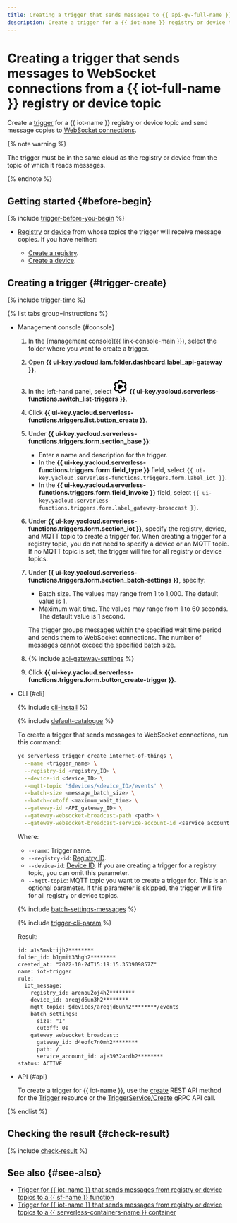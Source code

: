 ```yaml
---
title: Creating a trigger that sends messages to {{ api-gw-full-name }} WebSocket connections from a {{ iot-full-name }} registry or device topic
description: Create a trigger for a {{ iot-name }} registry or device topic to send message copies to {{ api-gw-full-name }} WebSocket connections.
---
```


# Creating a trigger that sends messages to WebSocket connections from a {{ iot-full-name }} registry or device topic

Create a [trigger](../../concepts/trigger/iot-core-trigger.md) for a {{ iot-name }} registry or device topic and send message copies to [WebSocket connections](../../concepts/extensions/websocket.md).

{% note warning %}

The trigger must be in the same cloud as the registry or device from the topic of which it reads messages.

{% endnote %}

## Getting started {#before-begin}

{% include [trigger-before-you-begin](../../../_includes/api-gateway/trigger-before-you-begin.md) %}

* [Registry](../../../iot-core/concepts/index.md#registry) or [device](../../../iot-core/concepts/index.md#device) from whose topics the trigger will receive message copies. If you have neither:

    * [Create a registry](../../../iot-core/operations/registry/registry-create.md).
    * [Create a device](../../../iot-core/operations/device/device-create.md).

## Creating a trigger {#trigger-create}

{% include [trigger-time](../../../_includes/functions/trigger-time.md) %}

{% list tabs group=instructions %}

- Management console {#console}

    1. In the [management console]({{ link-console-main }}), select the folder where you want to create a trigger.

    1. Open **{{ ui-key.yacloud.iam.folder.dashboard.label_api-gateway }}**.

    1. In the left-hand panel, select ![image](../../../_assets/console-icons/gear-play.svg) **{{ ui-key.yacloud.serverless-functions.switch_list-triggers }}**.

    1. Click **{{ ui-key.yacloud.serverless-functions.triggers.list.button_create }}**.

    1. Under **{{ ui-key.yacloud.serverless-functions.triggers.form.section_base }}**:

        * Enter a name and description for the trigger.
        * In the **{{ ui-key.yacloud.serverless-functions.triggers.form.field_type }}** field, select `{{ ui-key.yacloud.serverless-functions.triggers.form.label_iot }}`.
        * In the **{{ ui-key.yacloud.serverless-functions.triggers.form.field_invoke }}** field, select `{{ ui-key.yacloud.serverless-functions.triggers.form.label_gateway-broadcast }}`.

    1. Under **{{ ui-key.yacloud.serverless-functions.triggers.form.section_iot }}**, specify the registry, device, and MQTT topic to create a trigger for. When creating a trigger for a registry topic, you do not need to specify a device or an MQTT topic. If no MQTT topic is set, the trigger will fire for all registry or device topics.

    1. Under **{{ ui-key.yacloud.serverless-functions.triggers.form.section_batch-settings }}**, specify:

        * Batch size. The values may range from 1 to 1,000. The default value is 1.
        * Maximum wait time. The values may range from 1 to 60 seconds. The default value is 1 second.

       The trigger groups messages within the specified wait time period and sends them to WebSocket connections. The number of messages cannot exceed the specified batch size.

    1. {% include [api-gateway-settings](../../../_includes/api-gateway/api-gateway-settings.md) %}

    1. Click **{{ ui-key.yacloud.serverless-functions.triggers.form.button_create-trigger }}**.

- CLI {#cli}

    {% include [cli-install](../../../_includes/cli-install.md) %}

    {% include [default-catalogue](../../../_includes/default-catalogue.md) %}

    To create a trigger that sends messages to WebSocket connections, run this command:

    ```bash
    yc serverless trigger create internet-of-things \
      --name <trigger_name> \
      --registry-id <registry_ID> \
      --device-id <device_ID> \
      --mqtt-topic '$devices/<device_ID>/events' \
      --batch-size <message_batch_size> \
      --batch-cutoff <maximum_wait_time> \
      --gateway-id <API_gateway_ID> \
      --gateway-websocket-broadcast-path <path> \
      --gateway-websocket-broadcast-service-account-id <service_account_ID>
    ```

    Where:

    * `--name`: Trigger name.
    * `--registry-id`: [Registry ID](../../../iot-core/operations/registry/registry-list.md).
    * `--device-id`: [Device ID](../../../iot-core/operations/device/device-list.md). If you are creating a trigger for a registry topic, you can omit this parameter.
    * `--mqtt-topic`: MQTT topic you want to create a trigger for. This is an optional parameter. If this parameter is skipped, the trigger will fire for all registry or device topics.

    {% include [batch-settings-messages](../../../_includes/api-gateway/batch-settings-messages.md) %}

    {% include [trigger-cli-param](../../../_includes/api-gateway/trigger-cli-param.md) %}

    Result:

    ```text
    id: a1s5msktijh2********
    folder_id: b1gmit33hgh2********
    created_at: "2022-10-24T15:19:15.353909857Z"
    name: iot-trigger
    rule:
      iot_message:
        registry_id: arenou2oj4h2********
        device_id: areqjd6un3h2********
        mqtt_topic: $devices/areqjd6unh2********/events
        batch_settings:
          size: "1"
          cutoff: 0s
        gateway_websocket_broadcast:
          gateway_id: d4eofc7n0mh2********
          path: /
          service_account_id: aje3932acdh2********
    status: ACTIVE
    ```

- API {#api}

  To create a trigger for {{ iot-name }}, use the [create](../../triggers/api-ref/Trigger/create.md) REST API method for the [Trigger](../../triggers/api-ref/Trigger/index.md) resource or the [TriggerService/Create](../../triggers/api-ref/grpc/Trigger/create.md) gRPC API call.

{% endlist %}

## Checking the result {#check-result}

{% include [check-result](../../../_includes/api-gateway/check-result.md) %}

## See also {#see-also}

* [Trigger for {{ iot-name }} that sends messages from registry or device topics to a {{ sf-name }} function](../../../functions/operations/trigger/iot-core-trigger-create.md)
* [Trigger for {{ iot-name }} that sends messages from registry or device topics to a {{ serverless-containers-name }} container](../../../serverless-containers/operations/iot-core-trigger-create.md)
